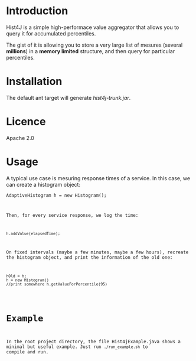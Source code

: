 Introduction
============
Hist4J is a simple high-performace value aggregator that allows you to query it for accumulated percentiles.

The gist of it is allowing you to store a very large list of mesures (several **millions**) in a **memory limited** structure, and then query for particular percentiles.

Installation
============

The default ant target will generate *hist4j-trunk.jar*.

Licence
=======

Apache 2.0


Usage
=====

A typical use case is mesuring response times of a service. In this case, we can create a histogram object:

<code>AdaptiveHistogram h = new Histogram();

Then, for every service response, we log the time:

<code>h.addValue(elapsedTime);</code>

On fixed intervals (maybe a few minutes, maybe a few hours), recreate the histogram object, and print the information of the old one:

<pre><code>hOld = h;
h = new Histogram()
//print somewhere h.getValueForPercentile(95)</code></pre>


Example
=======

In the root project directory, the file Hist4jExample.java shows a minimal but useful example. Just run <code>./run_example.sh</code> to compile and run.
